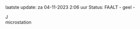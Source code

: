 laatste update: 
za 04-11-2023  2:06   uur 
Status: FAALT - geel - 
<div class="service R">J</div><div class="service Y">microstation</div>